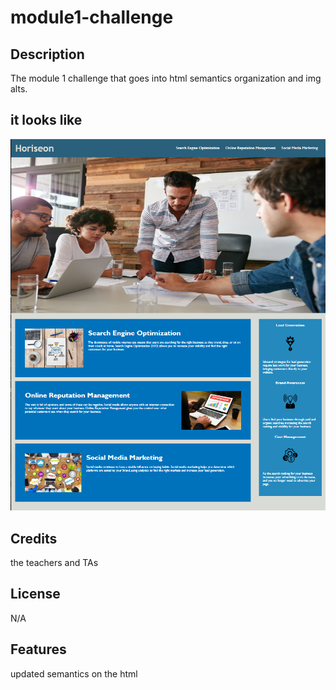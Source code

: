 # module1-challenge

## Description

The module 1 challenge that goes into html semantics organization and img alts.

## it looks like

![what it looks like](urban-octo-telegram-main/Develop/assets/images/screenshot.png)

## Credits

the teachers and TAs

## License

N/A

## Features

updated semantics on the html
